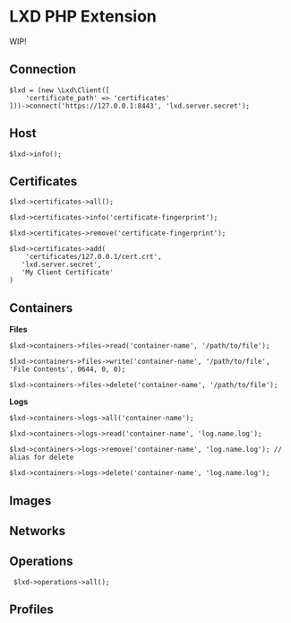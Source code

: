 # LXD PHP Extension

WIP!

 ## Connection

    $lxd = (new \Lxd\Client([
        'certificate_path' => 'certificates'
    ]))->connect('https://127.0.0.1:8443', 'lxd.server.secret');

 ## Host
   
    $lxd->info();

 ## Certificates
 
    $lxd->certificates->all();
    
    $lxd->certificates->info('certificate-fingerprint');
    
    $lxd->certificates->remove('certificate-fingerprint');
    
    $lxd->certificates->add(
        'certificates/127.0.0.1/cert.crt',
	   'lxd.server.secret',
	   'My Client Certificate'
    )

 ## Containers
 
 **Files**
 
    $lxd->containers->files->read('container-name', '/path/to/file');
    
    $lxd->containers->files->write('container-name', '/path/to/file', 'File Contents', 0644, 0, 0);
    
    $lxd->containers->files->delete('container-name', '/path/to/file');
 
 **Logs**
 
    $lxd->containers->logs->all('container-name');
    
    $lxd->containers->logs->read('container-name', 'log.name.log');
    
    $lxd->containers->logs->remove('container-name', 'log.name.log'); // alias for delete
    
    $lxd->containers->logs->delete('container-name', 'log.name.log');

 ## Images
 
 ## Networks
 
 ## Operations
 
     $lxd->operations->all();
 
 ## Profiles
